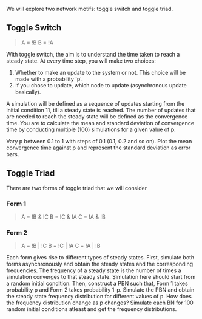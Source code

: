 We will explore two network motifs: toggle switch and toggle triad. 

## Toggle Switch

>A = !B
>B = !A

With toggle switch, the aim is to understand the time taken to reach a steady state. At every time step, you will make two choices:

1. Whether to make an update to the system or not. This choice will be made with a probability 'p'.
2. If you chose to update, which node to update (asynchronous update basically).

A simulation will be defined as a sequence of updates starting from the initial condition 11, till a steady state is reached. The number of updates that are needed to reach the steady state will be defined as the convergence time. You are to calculate the mean and standard deviation of convergence time by conducting multiple (100) simulations for a given value of p. 

Vary p between 0.1 to 1 with steps of 0.1 (0.1, 0.2 and so on). Plot the mean convergence time against p and represent the standard deviation as error bars.

## Toggle Triad

There are two forms of toggle triad that we will consider

### Form 1
>A = !B & !C
>B = !C & !A
>C = !A & !B

### Form 2
>A = !B | !C
>B = !C | !A
>C = !A | !B

Each form gives rise to different types of steady states. First, simulate both forms asynchronously and obtain the steady states and the corresponding frequencies. The frequency of a steady state is the number of times a simulation converges to that steady state. Simulation here should start from a random initial condition. Then, construct a PBN such that, Form 1 takes probability p and Form 2 takes probability 1-p. Simulate the PBN and obtain the steady state frequency distribution for different values of p. How does the frequency distribution change as p changes? Simulate each BN for 100 random initial conditions atleast and get the frequency distributions.
